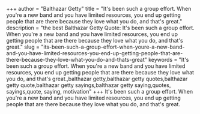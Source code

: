 +++
author = "Balthazar Getty"
title = "It's been such a group effort. When you're a new band and you have limited resources, you end up getting people that are there because they love what you do, and that's great."
description = "the best Balthazar Getty Quote: It's been such a group effort. When you're a new band and you have limited resources, you end up getting people that are there because they love what you do, and that's great."
slug = "its-been-such-a-group-effort-when-youre-a-new-band-and-you-have-limited-resources-you-end-up-getting-people-that-are-there-because-they-love-what-you-do-and-thats-great"
keywords = "It's been such a group effort. When you're a new band and you have limited resources, you end up getting people that are there because they love what you do, and that's great.,balthazar getty,balthazar getty quotes,balthazar getty quote,balthazar getty sayings,balthazar getty saying,quotes, sayings,quote, saying, motivation"
+++
It's been such a group effort. When you're a new band and you have limited resources, you end up getting people that are there because they love what you do, and that's great.
